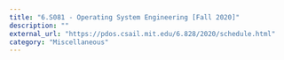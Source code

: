 ```yaml
---
title: "6.S081 - Operating System Engineering [Fall 2020]"
description: ""
external_url: "https://pdos.csail.mit.edu/6.828/2020/schedule.html"
category: "Miscellaneous"
---
```

